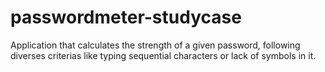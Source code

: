 # passwordmeter-studycase
Application that calculates the strength of a given password, following diverses criterias like typing sequential characters or lack of symbols in it.
